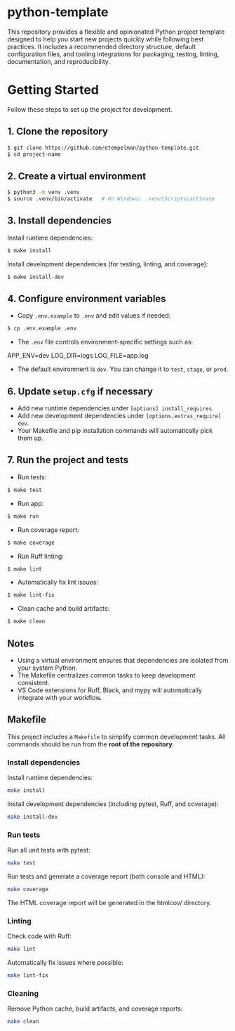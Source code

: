 # python-template
This repository provides a flexible and opinionated Python project template designed to help you start new projects quickly while following best practices. It includes a recommended directory structure, default configuration files, and tooling integrations for packaging, testing, linting, documentation, and reproducibility.

# Getting Started

Follow these steps to set up the project for development.

## 1. Clone the repository
```bash
$ git clone https://github.com/etempelman/python-template.git
$ cd project-name
```
## 2. Create a virtual environment
```bash
$ python3 -m venv .venv
$ source .venv/bin/activate   # On Windows: .venv\Scripts\activate
```
## 3. Install dependencies

Install runtime dependencies:
```bash
$ make install
```
Install development dependencies (for testing, linting, and coverage):
```bash
$ make install-dev
```
## 4. Configure environment variables

- Copy `.env.example` to `.env` and edit values if needed:
```bash
$ cp .env.example .env
```
- The `.env` file controls environment-specific settings such as:

APP_ENV=dev
LOG_DIR=logs
LOG_FILE=app.log

- The default environment is `dev`. You can change it to `test`, `stage`, or `prod`.

## 6. Update `setup.cfg` if necessary

- Add new runtime dependencies under `[options] install_requires`.
- Add new development dependencies under `[options.extras_require] dev`.
- Your Makefile and pip installation commands will automatically pick them up.

## 7. Run the project and tests

- Run tests:
```bash
$ make test
```
- Run app:
```bash
$ make run
```
- Run coverage report:
```bash
$ make coverage
```
- Run Ruff linting:
```bash
$ make lint
```
- Automatically fix lint issues:
```bash
$ make lint-fix
```
- Clean cache and build artifacts:
```bash
$ make clean
```
## Notes

- Using a virtual environment ensures that dependencies are isolated from your system Python.
- The Makefile centralizes common tasks to keep development consistent.
- VS Code extensions for Ruff, Black, and mypy will automatically integrate with your workflow.

## Makefile

This project includes a `Makefile` to simplify common development tasks. All commands should be run from the **root of the repository**.

### Install dependencies

Install runtime dependencies:

```bash
make install
```

Install development dependencies (including pytest, Ruff, and coverage):

```bash
make install-dev
```

### Run tests

Run all unit tests with pytest:

```bash
make test
```

Run tests and generate a coverage report (both console and HTML):

```bash
make coverage
```

The HTML coverage report will be generated in the htmlcov/ directory.

### Linting

Check code with Ruff:

```bash
make lint
```

Automatically fix issues where possible:

```bash
make lint-fix
```

### Cleaning

Remove Python cache, build artifacts, and coverage reports:

```bash
make clean
```